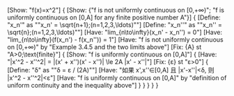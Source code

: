 [Show: "f(x)=x^2"]
{
    [Show: {"f is not uniformly continuous on [0,+∞)"; "f is uniformly continuous on [0,A] for any finite positive number A"}]
    {
        [Define: "x_n'" as ""x_n' = \sqrt{n+1}\;(n=1,2,3,\ldots)""]
        [Define: "x_n''" as ""x_n'' = \sqrt{n}\;(n=1,2,3,\ldots)""]
        [Have: "lim_{n\to\infty}(x_n' - x_n'') = 0"]
        [Have: "lim_{n\to\infty}(f(x_n') - f(x_n'')) = 1"]
        [Have: "f is not uniformly continuous on [0,+∞)" by "Example 3.4.5 and the two limits above"]
        [Fix: {A} st "A>0\;\text{finite}"]
        {
            [Show: "f is uniformly continuous on [0,A]"]
            {
                [Have: "|x'^2 - x''^2| = |(x' + x'')(x' - x'')| \le 2A |x' - x''|"]
                [Fix: {ε} st "ε>0"]
                {
                    [Define: "δ" as ""δ = ε / (2A)""]
                    [Have: "如果 x',x''∈[0,A] 且 |x'-x''|<δ, 则 |x'^2 - x''^2|<ε"]
                    [Have: "f is uniformly continuous on [0,A]" by "definition of uniform continuity and the inequality above"]
                }
            }
        }
    }
}
